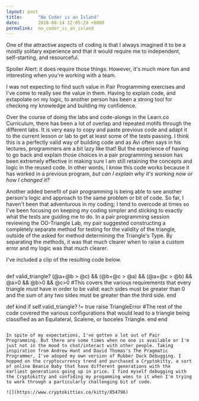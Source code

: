 ```yaml
---
layout: post
title:      "No Coder is an Island"
date:       2018-08-14 22:05:29 +0000
permalink:  no_coder_is_an_island
---
```



One of the attractive aspects of coding is that I always imagined it to be a mostly solitary experience and that it would require me to independent, self-starting, and resourceful. 

Spoiler Alert: it does require those things. However, it's much more fun and interesting when you're working with a team.

I was not expecting to find such value in Pair Programming exercises and I've come to really see the value in them. Having to explain code, and extapolate on my logic, to another person has been a strong tool for checking my knowledge and building my confidence. 

Over the course of doing the labs and code-alongs in the Learn.co Curriculum, there has been a lot of overlap and repeated motifs through the different labs. It is very easy to copy and paste previous code and adapt it to the current lesson or lab to get at least some of the tests passing. I think this is a perfectly valid way of building code and as Avi often says in his lectures, programmers are a bit lazy like that! But the experience of having to go back and explain those choices in a pair programming session has been extremely effective in making sure I am still retaining the concepts and logic in the reused code. In other words, I know this code works because it has worked in a previous program, *but can I explain why it's working now or how I changed it?* 

Another added benefit of pair programming is being able to see another person's logic and approach to the same problem or bit of code. So far, I haven't been that adventurous in my coding; I tend to overcode at times so I've been focusing on keeping my coding simpler and sticking to exactly what the tests are guiding me to do. In a pair programming session reviewing the OO-Triangle Lab, my pair suggested constructing a completely separate method for testing for the validity of the triangle, outside of the asked for method determining the Triangle's Type. By separating the methods, it was that much clearer when to raise a custom error and my logic was that much clearer.

I've included a clip of the resulting code below.

> ```
def valid_triangle?
  (@a+@b > @c) && (@b+@c > @a) && (@a+@c > @b) && @a>0 && @b>0 && @c>0
	#This covers the various requirements that every triangle *must* have in order to be valid: each sides must be greater than 0 and the sum of any two sides must be greater than the third side.
  end

  def kind
    if self.valid_triangle? != true
      raise TriangleError
			#The rest of the code covered the various configurations that would lead to a triangle being classified as an   Equilateral, Scalene, or Isoceles Triangle.
		end
	end
```

In spite of my expectations, I've gotten a lot out of Pair Programming. But there are some times when no one is available or I'm just not in the mood to chat/interact with other people. Taking inspiration from Andrew Hunt and David Thomas's The Pragmatic Programmer, I've adoped my own version of Rubber Duck Debugging. I hopped on the cryptocurrency trend and purchased a Cryptokitty, a sort of online Beanie Baby that have different generations with the earliest generations going up in price. I find myself debugging with the Cryptokitty and confiding my progamming woes to it when I'm trying to work through a particularly challenging bit of code. 

![](https://www.cryptokitties.co/kitty/854796)



